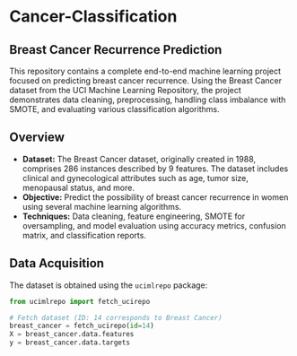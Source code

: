 # Cancer-Classification

## Breast Cancer Recurrence Prediction

This repository contains a complete end-to-end machine learning project focused on predicting breast cancer recurrence. Using the Breast Cancer dataset from the UCI Machine Learning Repository, the project demonstrates data cleaning, preprocessing, handling class imbalance with SMOTE, and evaluating various classification algorithms.

## Overview

- **Dataset:** The Breast Cancer dataset, originally created in 1988, comprises 286 instances described by 9 features. The dataset includes clinical and gynecological attributes such as age, tumor size, menopausal status, and more.
- **Objective:** Predict the possibility of breast cancer recurrence in women using several machine learning algorithms.
- **Techniques:** Data cleaning, feature engineering, SMOTE for oversampling, and model evaluation using accuracy metrics, confusion matrix, and classification reports.

## Data Acquisition

The dataset is obtained using the `ucimlrepo` package:

```python
from ucimlrepo import fetch_ucirepo

# Fetch dataset (ID: 14 corresponds to Breast Cancer)
breast_cancer = fetch_ucirepo(id=14)
X = breast_cancer.data.features
y = breast_cancer.data.targets
